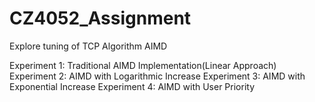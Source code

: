 # CZ4052_Assignment
Explore tuning of TCP Algorithm AIMD

Experiment 1: Traditional AIMD Implementation(Linear Approach)
Experiment 2: AIMD with Logarithmic Increase
Experiment 3: AIMD with Exponential Increase
Experiment 4: AIMD with User Priority
